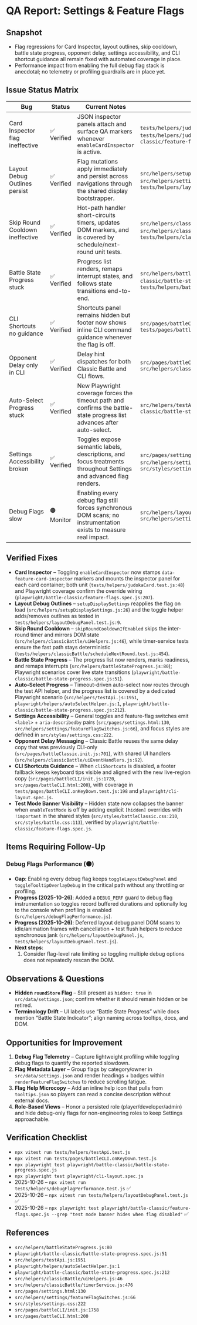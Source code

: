 # QA Report: Settings & Feature Flags

## Snapshot

- Flag regressions for Card Inspector, layout outlines, skip cooldown, battle state progress, opponent delay, settings accessibility, and CLI shortcut guidance all remain fixed with automated coverage in place.
- Performance impact from enabling the full debug flag stack is anecdotal; no telemetry or profiling guardrails are in place yet.

## Issue Status Matrix

| Bug                             | Status      | Current Notes                                                                                                           | Evidence                                                                                                                                                  |
| ------------------------------- | ----------- | ----------------------------------------------------------------------------------------------------------------------- | --------------------------------------------------------------------------------------------------------------------------------------------------------- |
| Card Inspector flag ineffective | ✅ Verified | JSON inspector panels attach and surface QA markers whenever `enableCardInspector` is active.                           | `tests/helpers/judokaCard.test.js:48`, `tests/helpers/judokaCard.test.js:85`, `playwright/battle-classic/feature-flags.spec.js:207`                       |
| Layout Debug Outlines persist   | ✅ Verified | Flag mutations apply immediately and persist across navigations through the shared display bootstrapper.                | `src/helpers/setupDisplaySettings.js:26`, `src/helpers/settingsPage.js:178`, `tests/helpers/layoutDebugPanel.test.js:9`                                   |
| Skip Round Cooldown ineffective | ✅ Verified | Hot-path handler short-circuits timers, updates DOM markers, and is covered by schedule/next-round unit tests.          | `src/helpers/classicBattle/uiHelpers.js:46`, `src/helpers/classicBattle/timerService.js:476`, `tests/helpers/classicBattle/scheduleNextRound.test.js:454` |
| Battle State Progress stuck     | ✅ Verified | Progress list renders, remaps interrupt states, and follows state transitions end-to-end.                               | `src/helpers/battleStateProgress.js:80`, `playwright/battle-classic/battle-state-progress.spec.js:1`, `tests/helpers/battleStateProgress.test.js:26`      |
| CLI Shortcuts no guidance       | ✅ Verified | Shortcuts panel remains hidden but footer now shows inline CLI command guidance whenever the flag is off.               | `src/pages/battleCLI/init.js:1758`, `tests/pages/battleCLI.onKeyDown.test.js:198`                                                                         |
| Opponent Delay only in CLI      | ✅ Verified | Delay hint dispatches for both Classic Battle and CLI flows.                                                            | `src/pages/battleClassic.init.js:701`, `src/helpers/classicBattle/uiEventHandlers.js:92`                                                                  |
| Auto-Select Progress stuck      | ✅ Verified | New Playwright coverage forces the timeout path and confirms the battle-state progress list advances after auto-select. | `src/helpers/testApi.js:1951`, `playwright/battle-classic/battle-state-progress.spec.js:212`                                                              |
| Settings Accessibility broken   | ✅ Verified | Toggles expose semantic labels, descriptions, and focus treatments throughout Settings and advanced flag renders.       | `src/pages/settings.html:130`, `src/helpers/settings/featureFlagSwitches.js:66`, `src/styles/settings.css:222`                                            |
| Debug Flags slow                | 🟠 Monitor  | Enabling every debug flag still forces synchronous DOM scans; no instrumentation exists to measure real impact.         | `src/helpers/layoutDebugPanel.js:1`, `src/helpers/settings/featureFlagSwitches.js:88`                                                                     |

## Verified Fixes

- **Card Inspector** – Toggling `enableCardInspector` now stamps `data-feature-card-inspector` markers and mounts the inspector panel for each card container; both unit (`tests/helpers/judokaCard.test.js:48`) and Playwright coverage confirm the override wiring (`playwright/battle-classic/feature-flags.spec.js:207`).
- **Layout Debug Outlines** – `setupDisplaySettings` reapplies the flag on load (`src/helpers/setupDisplaySettings.js:26`) and the toggle helper adds/removes outlines as tested in `tests/helpers/layoutDebugPanel.test.js:9`.
- **Skip Round Cooldown** – `skipRoundCooldownIfEnabled` skips the inter-round timer and mirrors DOM state (`src/helpers/classicBattle/uiHelpers.js:46`), while timer-service tests ensure the fast path stays deterministic (`tests/helpers/classicBattle/scheduleNextRound.test.js:454`).
- **Battle State Progress** – The progress list now renders, marks readiness, and remaps interrupts (`src/helpers/battleStateProgress.js:80`); Playwright scenarios cover live state transitions (`playwright/battle-classic/battle-state-progress.spec.js:51`).
- **Auto-Select Progress** – Timeout-driven auto-select now routes through the test API helper, and the progress list is covered by a dedicated Playwright scenario (`src/helpers/testApi.js:1951`, `playwright/helpers/autoSelectHelper.js:1`, `playwright/battle-classic/battle-state-progress.spec.js:212`).
- **Settings Accessibility** – General toggles and feature-flag switches emit `<label>` + `aria-describedby` pairs (`src/pages/settings.html:130`, `src/helpers/settings/featureFlagSwitches.js:66`), and focus styles are defined in `src/styles/settings.css:222`.
- **Opponent Delay Messaging** – Classic Battle reuses the same delay copy that was previously CLI-only (`src/pages/battleClassic.init.js:701`), with shared UI handlers (`src/helpers/classicBattle/uiEventHandlers.js:92`).
- **CLI Shortcuts Guidance** – When `cliShortcuts` is disabled, a footer fallback keeps keyboard tips visible and aligned with the new live-region copy (`src/pages/battleCLI/init.js:1720`, `src/pages/battleCLI.html:200`), with coverage in `tests/pages/battleCLI.onKeyDown.test.js:198` and `playwright/cli-layout.spec.js`.
- **Test Mode Banner Visibility** – Hidden state now collapses the banner when `enableTestMode` is off by adding explicit `[hidden]` overrides with `!important` in the shared styles (`src/styles/battleClassic.css:210`, `src/styles/battle.css:113`), verified by `playwright/battle-classic/feature-flags.spec.js`.

## Items Requiring Follow-Up

### Debug Flags Performance (🟠)

- **Gap**: Enabling every debug flag keeps `toggleLayoutDebugPanel` and `toggleTooltipOverlayDebug` in the critical path without any throttling or profiling.
- **Progress (2025-10-26)**: Added a `DEBUG_PERF` guard to debug flag instrumentation so toggles record buffered durations and optionally log to the console when profiling is enabled (`src/helpers/debugFlagPerformance.js`).
- **Progress (2025-10-26)**: Deferred layout debug panel DOM scans to idle/animation frames with cancellation + test flush helpers to reduce synchronous jank (`src/helpers/layoutDebugPanel.js`, `tests/helpers/layoutDebugPanel.test.js`).
- **Next steps**:
  1. Consider flag-level rate limiting so toggling multiple debug options does not repeatedly rescan the DOM.

## Observations & Questions

- **Hidden `roundStore` Flag** – Still present as `hidden: true` in `src/data/settings.json`; confirm whether it should remain hidden or be retired.
- **Terminology Drift** – UI labels use “Battle State Progress” while docs mention “Battle State Indicator”; align naming across tooltips, docs, and DOM.

## Opportunities for Improvement

1. **Debug Flag Telemetry** – Capture lightweight profiling while toggling debug flags to quantify the reported slowdown.
2. **Flag Metadata Layer** – Group flags by category/owner in `src/data/settings.json` and render headings + badges within `renderFeatureFlagSwitches` to reduce scrolling fatigue.
3. **Flag Help Microcopy** – Add an inline help icon that pulls from `tooltips.json` so players can read a concise description without external docs.
4. **Role-Based Views** – Honor a persisted role (player/developer/admin) and hide debug-only flags for non-engineering roles to keep Settings approachable.

## Verification Checklist

- `npx vitest run tests/helpers/testApi.test.js`
- `npx vitest run tests/pages/battleCLI.onKeyDown.test.js`
- `npx playwright test playwright/battle-classic/battle-state-progress.spec.js`
- `npx playwright test playwright/cli-layout.spec.js`
- 2025-10-26 – `npx vitest run tests/helpers/debugFlagPerformance.test.js` ✅
- 2025-10-26 – `npx vitest run tests/helpers/layoutDebugPanel.test.js` ✅
- 2025-10-26 – `npx playwright test playwright/battle-classic/feature-flags.spec.js --grep "test mode banner hides when flag disabled"` ✅

## References

- `src/helpers/battleStateProgress.js:80`
- `playwright/battle-classic/battle-state-progress.spec.js:51`
- `src/helpers/testApi.js:1951`
- `playwright/helpers/autoSelectHelper.js:1`
- `playwright/battle-classic/battle-state-progress.spec.js:212`
- `src/helpers/classicBattle/uiHelpers.js:46`
- `src/helpers/classicBattle/timerService.js:476`
- `src/pages/settings.html:130`
- `src/helpers/settings/featureFlagSwitches.js:66`
- `src/styles/settings.css:222`
- `src/pages/battleCLI/init.js:1758`
- `src/pages/battleCLI.html:200`
